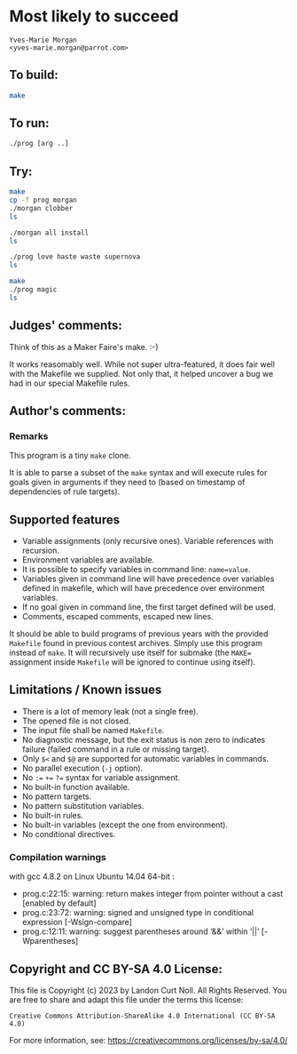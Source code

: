 # Most likely to succeed

    Yves-Marie Morgan  
    <yves-marie.morgan@parrot.com>  

## To build:

```sh
make
```

## To run:

```sh
./prog [arg ..]
```

## Try:

```sh
make
cp -f prog morgan
./morgan clobber
ls

./morgan all install
ls

./prog love haste waste supernova
ls

make
./prog magic
ls
```

## Judges' comments:

Think of this as a Maker Faire's make.  :-)

It works reasomably well.  While not super ultra-featured, it does fair well with the Makefile we supplied.
Not only that, it helped uncover a bug we had in our special Makefile rules.

## Author's comments:

### Remarks

This program is a tiny `make` clone.

It is able to parse a subset of the `make` syntax and will execute rules for
goals given in arguments if they need to (based on timestamp of dependencies
of rule targets).

## Supported features

* Variable assignments (only recursive ones). Variable references with recursion.
* Environment variables are available.
* It is possible to specify variables in command line: `name=value`.
* Variables given in command line will have precedence over variables defined
  in makefile, which will have precedence over environment variables.
* If no goal given in command line, the first target defined will be used.
* Comments, escaped comments, escaped new lines.

It should be able to build programs of previous years with the provided `Makefile`
found in previous contest archives. Simply use this program instead of `make`.
It will recursively use itself for submake (the `MAKE=` assignment inside
`Makefile` will be ignored to continue using itself).

## Limitations / Known issues

* There is a lot of memory leak (not a single free).
* The opened file is not closed.
* The input file shall be named `Makefile`.
* No diagnostic message, but the exit status is non zero to indicates failure
  (failed command in a rule or missing target).
* Only `$<` and `$@` are supported for automatic variables in commands.
* No parallel execution (`-j` option).
* No `:=` `+=` `?=` syntax for variable assignment.
* No built-in function available.
* No pattern targets.
* No pattern substitution variables.
* No built-in rules.
* No built-in variables (except the one from environment).
* No conditional directives.

### Compilation warnings

with gcc 4.8.2 on Linux Ubuntu 14.04 64-bit :
* prog.c:22:15: warning: return makes integer from pointer without a cast [enabled by default]
* prog.c:23:72: warning: signed and unsigned type in conditional expression [-Wsign-compare]
* prog.c:12:11: warning: suggest parentheses around ‘&&’ within ‘||’ [-Wparentheses]

## Copyright and CC BY-SA 4.0 License:

This file is Copyright (c) 2023 by Landon Curt Noll.  All Rights Reserved.
You are free to share and adapt this file under the terms this license:

    Creative Commons Attribution-ShareAlike 4.0 International (CC BY-SA 4.0)

For more information, see: https://creativecommons.org/licenses/by-sa/4.0/
